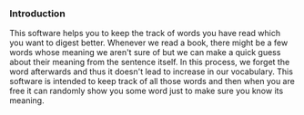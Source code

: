 ### Introduction

This software helps you to keep the track of words you have read which
you want to digest better. Whenever we read a book, there might be a few
words whose meaning we aren't sure of but we can make a quick guess
about their meaning from the sentence itself. In this process, we forget
the word afterwards and thus it doesn't lead to increase in our
vocabulary. This software is intended to keep track of all those words
and then when you are free it can randomly show you some word just to make
sure you know its meaning.

